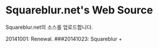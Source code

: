 ﻿Squareblur.net's Web Source
==============

Squareblur.net의 소스를 업로드합니다.



20141001: Renewal. 
###20141023: Squareblur +